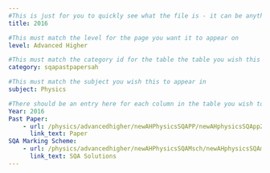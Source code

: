 ```yaml
---
#This is just for you to quickly see what the file is - it can be anything you want
title: 2016

#This must match the level for the page you want it to appear on
level: Advanced Higher

#This must match the category id for the table the table you wish this to appear in
category: sqapastpapersah

#This must match the subject you wish this to appear in
subject: Physics

#There should be an entry here for each column in the table you wish to populate:
Year: 2016
Past Paper:
    - url: /physics/advancedhigher/newAHPhysicsSQAPP/newAHphysicsSQApp2016.pdf
      link_text: Paper
SQA Marking Scheme:
    - url: /physics/advancedhigher/newAHPhysicsSQAMsch/newAHphysicsSQAmsch2016.pdf
      link_text: SQA Solutions
---
```


